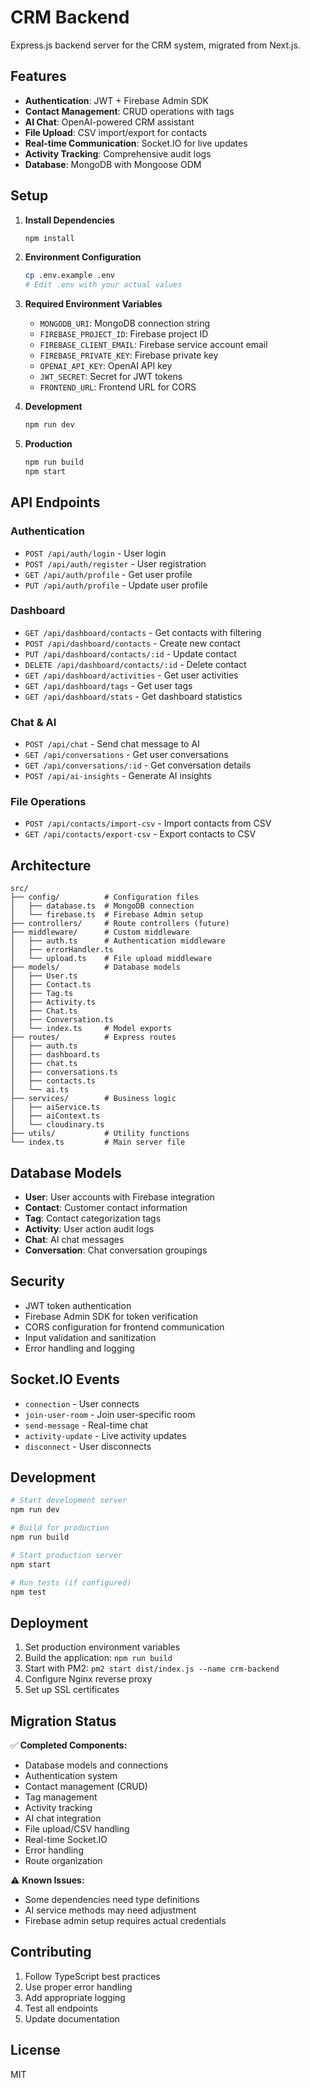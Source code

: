 # CRM Backend

Express.js backend server for the CRM system, migrated from Next.js.

## Features

- **Authentication**: JWT + Firebase Admin SDK
- **Contact Management**: CRUD operations with tags
- **AI Chat**: OpenAI-powered CRM assistant
- **File Upload**: CSV import/export for contacts
- **Real-time Communication**: Socket.IO for live updates
- **Activity Tracking**: Comprehensive audit logs
- **Database**: MongoDB with Mongoose ODM

## Setup

1. **Install Dependencies**
   ```bash
   npm install
   ```

2. **Environment Configuration**
   ```bash
   cp .env.example .env
   # Edit .env with your actual values
   ```

3. **Required Environment Variables**
   - `MONGODB_URI`: MongoDB connection string
   - `FIREBASE_PROJECT_ID`: Firebase project ID
   - `FIREBASE_CLIENT_EMAIL`: Firebase service account email
   - `FIREBASE_PRIVATE_KEY`: Firebase private key
   - `OPENAI_API_KEY`: OpenAI API key
   - `JWT_SECRET`: Secret for JWT tokens
   - `FRONTEND_URL`: Frontend URL for CORS

4. **Development**
   ```bash
   npm run dev
   ```

5. **Production**
   ```bash
   npm run build
   npm start
   ```

## API Endpoints

### Authentication
- `POST /api/auth/login` - User login
- `POST /api/auth/register` - User registration
- `GET /api/auth/profile` - Get user profile
- `PUT /api/auth/profile` - Update user profile

### Dashboard
- `GET /api/dashboard/contacts` - Get contacts with filtering
- `POST /api/dashboard/contacts` - Create new contact
- `PUT /api/dashboard/contacts/:id` - Update contact
- `DELETE /api/dashboard/contacts/:id` - Delete contact
- `GET /api/dashboard/activities` - Get user activities
- `GET /api/dashboard/tags` - Get user tags
- `GET /api/dashboard/stats` - Get dashboard statistics

### Chat & AI
- `POST /api/chat` - Send chat message to AI
- `GET /api/conversations` - Get user conversations
- `GET /api/conversations/:id` - Get conversation details
- `POST /api/ai-insights` - Generate AI insights

### File Operations
- `POST /api/contacts/import-csv` - Import contacts from CSV
- `GET /api/contacts/export-csv` - Export contacts to CSV

## Architecture

```
src/
├── config/          # Configuration files
│   ├── database.ts  # MongoDB connection
│   └── firebase.ts  # Firebase Admin setup
├── controllers/     # Route controllers (future)
├── middleware/      # Custom middleware
│   ├── auth.ts      # Authentication middleware
│   ├── errorHandler.ts
│   └── upload.ts    # File upload middleware
├── models/          # Database models
│   ├── User.ts
│   ├── Contact.ts
│   ├── Tag.ts
│   ├── Activity.ts
│   ├── Chat.ts
│   ├── Conversation.ts
│   └── index.ts     # Model exports
├── routes/          # Express routes
│   ├── auth.ts
│   ├── dashboard.ts
│   ├── chat.ts
│   ├── conversations.ts
│   ├── contacts.ts
│   └── ai.ts
├── services/        # Business logic
│   ├── aiService.ts
│   ├── aiContext.ts
│   └── cloudinary.ts
├── utils/           # Utility functions
└── index.ts         # Main server file
```

## Database Models

- **User**: User accounts with Firebase integration
- **Contact**: Customer contact information
- **Tag**: Contact categorization tags
- **Activity**: User action audit logs
- **Chat**: AI chat messages
- **Conversation**: Chat conversation groupings

## Security

- JWT token authentication
- Firebase Admin SDK for token verification
- CORS configuration for frontend communication
- Input validation and sanitization
- Error handling and logging

## Socket.IO Events

- `connection` - User connects
- `join-user-room` - Join user-specific room
- `send-message` - Real-time chat
- `activity-update` - Live activity updates
- `disconnect` - User disconnects

## Development

```bash
# Start development server
npm run dev

# Build for production
npm run build

# Start production server
npm start

# Run tests (if configured)
npm test
```

## Deployment

1. Set production environment variables
2. Build the application: `npm run build`
3. Start with PM2: `pm2 start dist/index.js --name crm-backend`
4. Configure Nginx reverse proxy
5. Set up SSL certificates

## Migration Status

✅ **Completed Components:**
- Database models and connections
- Authentication system
- Contact management (CRUD)
- Tag management
- Activity tracking
- AI chat integration
- File upload/CSV handling
- Real-time Socket.IO
- Error handling
- Route organization

⚠️ **Known Issues:**
- Some dependencies need type definitions
- AI service methods may need adjustment
- Firebase admin setup requires actual credentials

## Contributing

1. Follow TypeScript best practices
2. Use proper error handling
3. Add appropriate logging
4. Test all endpoints
5. Update documentation

## License

MIT
